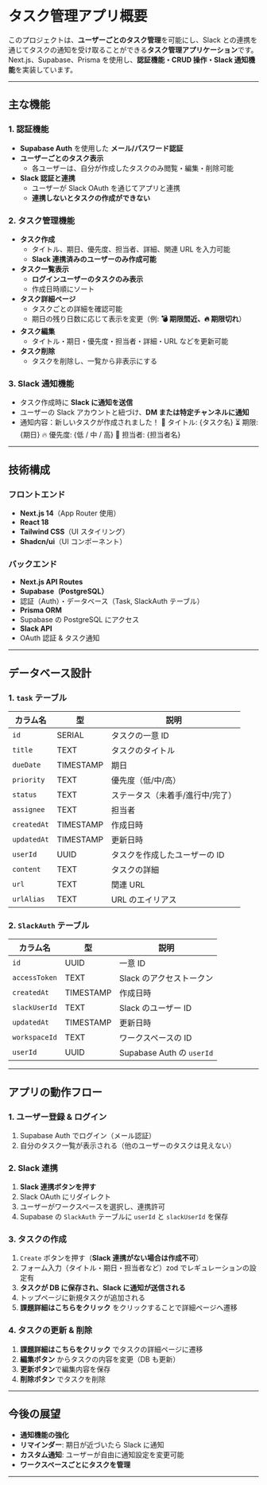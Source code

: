 # タスク管理アプリ概要

このプロジェクトは、**ユーザーごとのタスク管理**を可能にし、Slack との連携を通じてタスクの通知を受け取ることができる**タスク管理アプリケーション**です。  
Next.js、Supabase、Prisma を使用し、**認証機能・CRUD 操作・Slack 通知機能**を実装しています。

---

## **主な機能**

### **1. 認証機能**

- **Supabase Auth** を使用した **メール/パスワード認証**
- **ユーザーごとのタスク表示**
  - 各ユーザーは、自分が作成したタスクのみ閲覧・編集・削除可能
- **Slack 認証と連携**
  - ユーザーが Slack OAuth を通じてアプリと連携
  - **連携しないとタスクの作成ができない**

### **2. タスク管理機能**

- **タスク作成**
  - タイトル、期日、優先度、担当者、詳細、関連 URL を入力可能
  - **Slack 連携済みのユーザーのみ作成可能**
- **タスク一覧表示**
  - **ログインユーザーのタスクのみ表示**
  - 作成日時順にソート
- **タスク詳細ページ**
  - タスクごとの詳細を確認可能
  - 期日の残り日数に応じて表示を変更（例: **💣 期限間近、🔥 期限切れ**）
- **タスク編集**
  - タイトル・期日・優先度・担当者・詳細・URL などを更新可能
- **タスク削除**
  - タスクを削除し、一覧から非表示にする

### **3. Slack 通知機能**

- タスク作成時に **Slack に通知を送信**
- ユーザーの Slack アカウントと紐づけ、**DM または特定チャンネルに通知**
- 通知内容：新しいタスクが作成されました！ 📝 タイトル: {タスク名} ⏳ 期限: {期日} 🔥 優先度: {低 / 中 / 高} 👤 担当者: {担当者名}

---

## **技術構成**

### **フロントエンド**

- **Next.js 14**（App Router 使用）
- **React 18**
- **Tailwind CSS**（UI スタイリング）
- **Shadcn/ui**（UI コンポーネント）

### **バックエンド**

- **Next.js API Routes**
- **Supabase（PostgreSQL）**
- 認証（Auth）・データベース（Task, SlackAuth テーブル）
- **Prisma ORM**
- Supabase の PostgreSQL にアクセス
- **Slack API**
- OAuth 認証 & タスク通知

---

## **データベース設計**

### **1. `task` テーブル**

| カラム名    | 型        | 説明                             |
| ----------- | --------- | -------------------------------- |
| `id`        | SERIAL    | タスクの一意 ID                  |
| `title`     | TEXT      | タスクのタイトル                 |
| `dueDate`   | TIMESTAMP | 期日                             |
| `priority`  | TEXT      | 優先度（低/中/高）               |
| `status`    | TEXT      | ステータス（未着手/進行中/完了） |
| `assignee`  | TEXT      | 担当者                           |
| `createdAt` | TIMESTAMP | 作成日時                         |
| `updatedAt` | TIMESTAMP | 更新日時                         |
| `userId`    | UUID      | タスクを作成したユーザーの ID    |
| `content`   | TEXT      | タスクの詳細                     |
| `url`       | TEXT      | 関連 URL                         |
| `urlAlias`  | TEXT      | URL のエイリアス                 |

### **2. `SlackAuth` テーブル**

| カラム名      | 型        | 説明                      |
| ------------- | --------- | ------------------------- |
| `id`          | UUID      | 一意 ID                   |
| `accessToken` | TEXT      | Slack のアクセストークン  |
| `createdAt`   | TIMESTAMP | 作成日時                  |
| `slackUserId` | TEXT      | Slack のユーザー ID       |
| `updatedAt`   | TIMESTAMP | 更新日時                  |
| `workspaceId` | TEXT      | ワークスペースの ID       |
| `userId`      | UUID      | Supabase Auth の `userId` |

---

## **アプリの動作フロー**

### **1. ユーザー登録 & ログイン**

1. Supabase Auth でログイン（メール認証）
2. 自分のタスク一覧が表示される（他のユーザーのタスクは見えない）

### **2. Slack 連携**

1. **Slack 連携ボタンを押す**
2. Slack OAuth にリダイレクト
3. ユーザーがワークスペースを選択し、連携許可
4. Supabase の `SlackAuth` テーブルに `userId` と `slackUserId` を保存

### **3. タスクの作成**

1. `Create` ボタンを押す（**Slack 連携がない場合は作成不可**）
2. フォーム入力（タイトル・期日・担当者など）zod でレギュレーションの設定有
3. **タスクが DB に保存され、Slack に通知が送信される**
4. トップページに新規タスクが追加される
5. **課題詳細はこちらをクリック** をクリックすることで詳細ページへ遷移

### **4. タスクの更新 & 削除**

1. **課題詳細はこちらをクリック** でタスクの詳細ページに遷移
2. **編集ボタン** からタスクの内容を変更（DB も更新）
3. **更新ボタン**で編集内容を保存
4. **削除ボタン** でタスクを削除

---

## **今後の展望**

- **通知機能の強化**
- **リマインダー**: 期日が近づいたら Slack に通知
- **カスタム通知**: ユーザーが自由に通知設定を変更可能
- **ワークスペースごとにタスクを管理**

---
